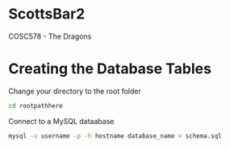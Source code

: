 # ScottsBar2
COSC578 - The Dragons


# Creating the Database Tables

Change your directory to the root folder
```bash
cd rootpathhere
```

Connect to a MySQL dataabase
```bash
mysql -u username -p -h hostname database_name < schema.sql
```
